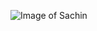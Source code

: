 ![Image of Sachin](https://www.dnaindia.com/cricket/report-it-is-a-blessing-sachin-tendulkar-reveals-who-first-started-famous-sachin-sachin-chant-2806549)
